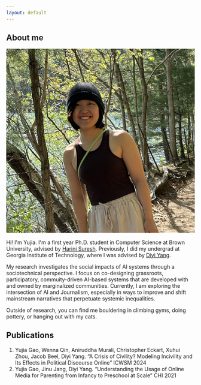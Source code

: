 ```yaml
---
layout: default
---
```

## About me

<img class="profile-picture" src="image.jpg">

Hi! I'm Yujia. I'm a first year Ph.D. student in Computer Science at Brown University, advised by [Harini Suresh](https://harinisuresh.com/). Previously, I did my undergrad at Georgia Institute of Technology, where I was advised by [Diyi Yang](https://cs.stanford.edu/~diyiy/). 

My research investigates the social impacts of AI systems through a sociotechnical perspective. I focus on co-designing grassroots, participatory, commuity-driven AI-based systems that are developed with and owned by marginalized communities. Currently, I am exploring the intersection of AI and Journalism, especially in ways to improve and shift mainstream narratives that perpetuate systemic inequalities. 

Outside of research, you can find me bouldering in climbing gyms, doing pottery, or hanging out with my cats.

## Publications

1. Yujia Gao, Wenna Qin, Aniruddha Murali, Christopher Eckart, Xuhui Zhou, Jacob Beel, Diyi Yang. “A
Crisis of Civility? Modeling Incivility and Its Effects in Political Discourse Online” ICWSM 2024
2. Yujia Gao, Jinu Jang, Diyi Yang. “Understanding the Usage of Online Media for Parenting from
Infancy to Preschool at Scale” CHI 2021
